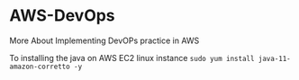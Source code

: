 # AWS-DevOps
More About Implementing DevOPs practice in AWS

To installing the java on AWS EC2 linux instance 
`sudo yum install java-11-amazon-corretto -y`
